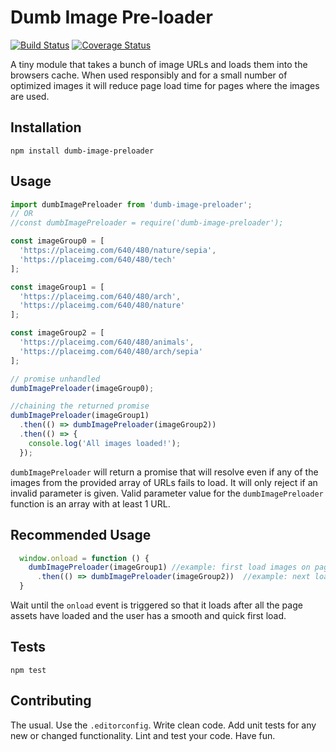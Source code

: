 # Dumb Image Pre-loader

[![Build Status](https://travis-ci.org/larry-dalmeida/dumb-image-preloader.svg?branch=master)](https://travis-ci.org/larry-dalmeida/dumb-image-preloader)
[![Coverage Status](https://coveralls.io/repos/github/larry-dalmeida/dumb-image-preloader/badge.svg)](https://coveralls.io/github/larry-dalmeida/dumb-image-preloader)

A tiny module that takes a bunch of image URLs and loads them into the browsers cache. When used responsibly and for a small number of optimized images it will reduce page load time for pages where the images are used.

## Installation

  `npm install dumb-image-preloader`

## Usage

  ```javascript
  import dumbImagePreloader from 'dumb-image-preloader';
  // OR
  //const dumbImagePreloader = require('dumb-image-preloader');

  const imageGroup0 = [
    'https://placeimg.com/640/480/nature/sepia',
    'https://placeimg.com/640/480/tech'
  ];

  const imageGroup1 = [
    'https://placeimg.com/640/480/arch',
    'https://placeimg.com/640/480/nature'
  ];

  const imageGroup2 = [
    'https://placeimg.com/640/480/animals',
    'https://placeimg.com/640/480/arch/sepia'
  ];

  // promise unhandled
  dumbImagePreloader(imageGroup0);

  //chaining the returned promise
  dumbImagePreloader(imageGroup1)
    .then(() => dumbImagePreloader(imageGroup2))
    .then(() => {
      console.log('All images loaded!');
    });
  ```

`dumbImagePreloader` will return a promise that will resolve even if any of the images from the provided array of URLs fails to load. It will only reject if an invalid parameter is given. Valid parameter value for the `dumbImagePreloader` function is an array with at least 1 URL.

## Recommended Usage
```javascript
  window.onload = function () {
    dumbImagePreloader(imageGroup1) //example: first load images on page 2
      .then(() => dumbImagePreloader(imageGroup2))  //example: next load images on page 3
  }
```
Wait until the `onload` event is triggered so that it loads after all the page assets have loaded and the user has a smooth and quick first load.

## Tests

  `npm test`

## Contributing

The usual. Use the `.editorconfig`. Write clean code. Add unit tests for any new or changed functionality. Lint and test your code. Have fun.
